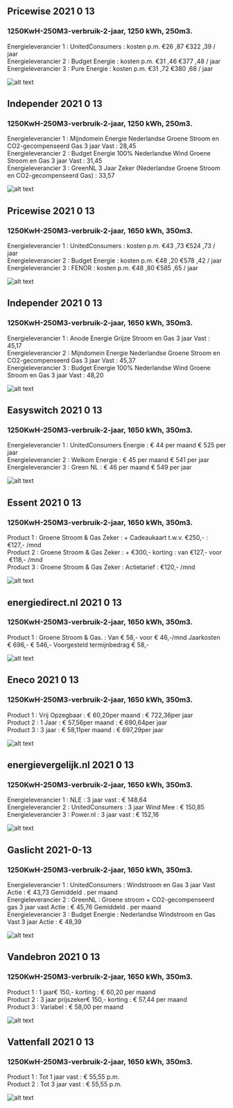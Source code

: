 
## Pricewise    2021 0 13
###  1250KwH-250M3-verbruik-2-jaar, 1250 kWh,  250m3.    
Energieleverancier 1 :  UnitedConsumers  :  kosten p.m. €26 ,87 €322 ,39 / jaar  
Energieleverancier 2 :  Budget Energie :  kosten p.m. €31 ,46 €377 ,48 / jaar  
Energieleverancier 3 :  Pure Energie :  kosten p.m. €31 ,72 €380 ,68 / jaar 
 
![alt text](/img/el/pricewise-1250KwH-250M3-verbruik-2-jaar-week2.png "Vergelijk energietarieven Pricewise")
## Independer    2021 0 13
###  1250KwH-250M3-verbruik-2-jaar, 1250 kWh,  250m3.    
Energieleverancier 1 :  Mijndomein Energie Nederlandse Groene Stroom en CO2-gecompenseerd Gas 3 jaar Vast  :  28,45  
Energieleverancier 2 :  Budget Energie 100% Nederlandse Wind Groene Stroom en Gas 3 jaar Vast :  31,45  
Energieleverancier 3 :  GreenNL 3 Jaar Zeker (Nederlandse Groene Stroom en CO2-gecompenseerd Gas) :  33,57  

 
![alt text](/img/el/independer-1250KwH-250M3-verbruik-2-jaar-week2.png "Vergelijk energietarieven Independer")
## Pricewise    2021 0 13
###  1250KwH-250M3-verbruik-2-jaar, 1650 kWh,  350m3.    
Energieleverancier 1 :  UnitedConsumers  :  kosten p.m. €43 ,73 €524 ,73 / jaar  
Energieleverancier 2 :  Budget Energie :  kosten p.m. €48 ,20 €578 ,42 / jaar  
Energieleverancier 3 :  FENOR :  kosten p.m. €48 ,80 €585 ,65 / jaar 
 
![alt text](/img/el/pricewise-1250KwH-250M3-verbruik-2-jaar-week2.png "Vergelijk energietarieven Pricewise")
## Independer    2021 0 13
###  1250KwH-250M3-verbruik-2-jaar, 1650 kWh,  350m3.    
Energieleverancier 1 :  Anode Energie Grijze Stroom en Gas 3 jaar Vast  :  45,17  
Energieleverancier 2 :  Mijndomein Energie Nederlandse Groene Stroom en CO2-gecompenseerd Gas 3 jaar Vast :  45,37  
Energieleverancier 3 :  Budget Energie 100% Nederlandse Wind Groene Stroom en Gas 3 jaar Vast :  48,20  

 
![alt text](/img/el/independer-1250KwH-250M3-verbruik-2-jaar-week2.png "Vergelijk energietarieven Independer")
## Easyswitch    2021 0 13
###  1250KwH-250M3-verbruik-2-jaar, 1650 kWh,  350m3.    
Energieleverancier 1 :  UnitedConsumers Energie  : € 44 per maand € 525 per jaar   
Energieleverancier 2 :  Welkom Energie : € 45 per maand € 541 per jaar  
Energieleverancier 3 :  Green NL :  € 46 per maand € 549 per jaar   
 
![alt text](/img/el/easyswitch-1250KwH-250M3-verbruik-2-jaar-week2.png "Vergelijk energietarieven Easyswitch")
## Essent    2021 0 13
###  1250KwH-250M3-verbruik-2-jaar, 1650 kWh,  350m3.    
Product 1 :  Groene Stroom & Gas Zeker  : + Cadeaukaart t.w.v. €250,-  : €127,- /mnd  
Product 2 :  Groene Stroom & Gas Zeker : + €300,- korting  : van €127,- voor  €118,- /mnd  
Product 3 :  Groene Stroom & Gas Zeker :  Actietarief  : €120,- /mnd  
 
  

![alt text](/img/el/essent-1250KwH-250M3-verbruik-2-jaar-week2.png "Vergelijk energietarieven Essent")
## energiedirect.nl    2021 0 13
###  1250KwH-250M3-verbruik-2-jaar, 1650 kWh,  350m3.    
Product 1 :  Groene Stroom & Gas.  : Van € 58,- voor € 46,-/mnd Jaarkosten € 696,- € 546,- Voorgesteld termijnbedrag € 58,-  
 
![alt text](/img/el/energiedirect-1250KwH-250M3-verbruik-2-jaar-week2.png "Vergelijk energietarieven energiedirect.nl")
## Eneco    2021 0 13
###  1250KwH-250M3-verbruik-2-jaar, 1650 kWh,  350m3.    
Product 1 :  Vrij Opzegbaar  : € 60,20per maand  : € 722,36per jaar  
Product 2 :  1 Jaar : € 57,56per maand  : € 690,64per jaar  
Product 3 :  3 jaar :  € 58,11per maand  : € 697,29per jaar  
 
![alt text](/img/el/eneco-1250KwH-250M3-verbruik-2-jaar-week2.png "Vergelijk energietarieven Eneco")
## energievergelijk.nl    2021 0 13
###  1250KwH-250M3-verbruik-2-jaar, 1650 kWh,  350m3.    
Energieleverancier 1 :  NLE  : 3 jaar vast   : € 148,64  
Energieleverancier 2 :  UnitedConsumers : 3 jaar Wind Mee   : € 150,85  
Energieleverancier 3 :  Power.nl :  3 jaar vast   : € 152,16  
 
![alt text](/img/el/energievergelijk-1250KwH-250M3-verbruik-2-jaar-week2.png "Vergelijk energietarieven energievergelijk.nl")
## Gaslicht    2021-0-13
###  1250KwH-250M3-verbruik-2-jaar, 1650 kWh,  350m3.    
Energieleverancier 1 : UnitedConsumers : Windstroom en Gas 3 jaar Vast Actie : € 43,73 Gemiddeld . per maand   
Energieleverancier 2 : GreenNL : Groene stroom + CO2-gecompenseerd gas 3 jaar vast Actie : € 45,76 Gemiddeld . per maand   
Energieleverancier 3 : Budget Energie : Nederlandse Windstroom en Gas Vast 3 jaar Actie : € 48,39  

![alt text](/img/el/gaslicht-1250KwH-250M3-verbruik-2-jaar-week2.png "Vergelijk energietarieven gaslicht")
## Vandebron    2021 0 13
###  1250KwH-250M3-verbruik-2-jaar, 1650 kWh,  350m3.    
Product 1 :  1 jaar€ 150,- korting  :  € 60,20 per maand   
Product 2 :  3 jaar prijszeker€ 150,- korting :  € 57,44 per maand  
Product 3 :  Variabel :  € 58,00 per maand   
 
![alt text](/img/el/vandebron-1250KwH-250M3-verbruik-2-jaar-week2.png "Vergelijk energietarieven VandeBron")
## Vattenfall    2021 0 13
###  1250KwH-250M3-verbruik-2-jaar, 1650 kWh,  350m3.    
Product 1 :  Tot 1 jaar vast  : € 55,55 p.m.   
Product 2 :  Tot 3 jaar vast : € 55,55 p.m.  

![alt text](/img/el/vattenfall-1250KwH-250M3-verbruik-2-jaar-week2.png "Vergelijk energietarieven Vattenfall")